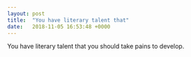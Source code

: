 ```yaml
---
layout: post
title:  "You have literary talent that"
date:   2018-11-05 16:53:48 +0000
---
```

You have literary talent that you should take pains to develop.

